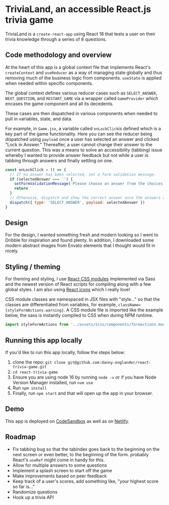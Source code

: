 # TriviaLand, an accessible React.js trivia game

TriviaLand is a `create-react-app` using React 18 that tests a user on their trivia knowledge through a series of 8 questions.

## Code methodology and overview

At the heart of this app is a global context file that implements React's `createContext` and `useReducer` as a way of managing state globally and thus removing much of the business logic from components. `useState` is applied when needed within specific components.

The global context defines various reducer cases such as `SELECT_ANSWER`, `NEXT_QUESTION`, and `RESTART_GAME` via a wrapper called `GameProvider` which encases the game component and all its decedents.

These cases are then dispatched in various components when needed to pull in variables, state, and data.

For example, in `Game.jsx`, a variable called `onLockClick`is defined which is a key part of the game functionality. Here you can see the reducer being dispatched using `payload` once a user has selected an answer and clicked "Lock in Answer." Thereafter, a user cannot change their answer to the current question. This was a means to solve an accessibility (tabbing) issue whereby I wanted to provide answer feedback but not while a user is tabbing through answers and finally settling on one.

```javascript
const onLockClick = () => {
  // If no answer has been selected, set a form validation message.
  if (selectedAnswer === '') {
    setFormValidationMessage('Please choose an answer from the choices above.')
    return
  }
  // Otherwise, dispatch and show the correct answer once the answers are locked in.
  dispatch({ type: 'SELECT_ANSWER', payload: selectedAnswer })
}
```

## Design

For the design, I wanted something fresh and modern looking so I went to Dribble for inspiration and found plenty. In addition, I downloaded some modern abstract images from Envato elements that I thought would fit in nicely.

## Styling / theming

For theming and styling, I use [React CSS modules](https://create-react-app.dev/docs/adding-a-css-modules-stylesheet) implemented via Sass and the newest version of React scripts for compiling along with a few global styles. I am also using [React icons](https://react-icons.github.io/react-icons/) which I really love!

CSS module classes are namespaced in JSX files with "style..." so that the classes are differentiated from variables, for example, `className={styleFormActions.warning}`. A CSS module file is imported like the example below, the sass is instantly compiled to CSS when during NPM runtime.

```javascript
import styleFormActions from '../assets/scss/components/formactions.module.scss'
```

## Running this app locally

If you'd like to run this app locally, follow the steps below:

1. clone the repo: `git clone git@github.com:danny-englander/react-trivia-game.git`
2. `cd react-trivia-game`
3. Ensure you are using node 16 by running `node -v` or if you have Node Version Manager installed, run `nvm use`
4. Run `npm install`
5. Finally, run `npm start` and that will open up the app in your browser.

## Demo

This app is deployed on [CodeSandbox](https://codesandbox.io/s/github/danny-englander/dannys-trivia-game) as well as on [Netlify](https://trivia-land.netlify.app/).

## Roadmap

- Fix tabbing bug so that the tabindex goes back to the beginning on the next screen or even better, to the beginning
  of the form. probably React's `useRef` might come in handy for this.
- Allow for multiple answers to some questions
- Implement a splash screen to start off the game
- Make improvements based on peer feedback
- Keep track of a user's scores, add something like, "your highest score so far is..."
- Randomize questions
- Hook up a trivia API
